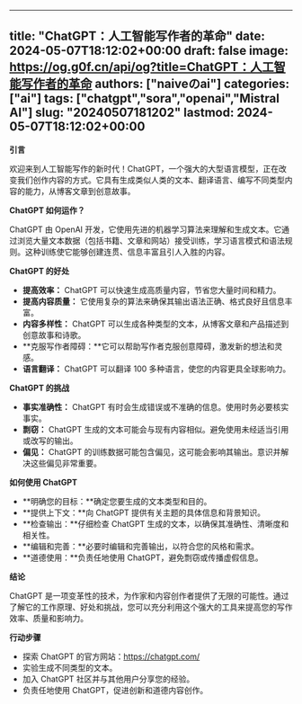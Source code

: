 
---
title: "ChatGPT：人工智能写作者的革命"
date: 2024-05-07T18:12:02+00:00
draft: false
image: https://og.g0f.cn/api/og?title=ChatGPT：人工智能写作者的革命
authors: ["naiveのai"]
categories: ["ai"]
tags: ["chatgpt","sora","openai","Mistral AI"]
slug: "20240507181202"
lastmod: 2024-05-07T18:12:02+00:00
---
**引言**

欢迎来到人工智能写作的新时代！ChatGPT，一个强大的大型语言模型，正在改变我们创作内容的方式。它具有生成类似人类的文本、翻译语言、编写不同类型内容的能力，从博客文章到创意故事。

**ChatGPT 如何运作？**

ChatGPT 由 OpenAI 开发，它使用先进的机器学习算法来理解和生成文本。它通过浏览大量文本数据（包括书籍、文章和网站）接受训练，学习语言模式和语法规则。这种训练使它能够创建连贯、信息丰富且引人入胜的内容。

**ChatGPT 的好处**

* **提高效率：** ChatGPT 可以快速生成高质量内容，节省您大量时间和精力。
* **提高内容质量：** 它使用复杂的算法来确保其输出语法正确、格式良好且信息丰富。
* **内容多样性：** ChatGPT 可以生成各种类型的文本，从博客文章和产品描述到创意故事和诗歌。
* **克服写作者障碍：**它可以帮助写作者克服创意障碍，激发新的想法和灵感。
* **语言翻译：** ChatGPT 可以翻译 100 多种语言，使您的内容更具全球影响力。

**ChatGPT 的挑战**

* **事实准确性：** ChatGPT 有时会生成错误或不准确的信息。使用时务必要核实事实。
* **剽窃：** ChatGPT 生成的文本可能会与现有内容相似。避免使用未经适当引用或改写的输出。
* **偏见：** ChatGPT 的训练数据可能包含偏见，这可能会影响其输出。意识并解决这些偏见非常重要。

**如何使用 ChatGPT**

* **明确您的目标：**确定您要生成的文本类型和目的。
* **提供上下文：**向 ChatGPT 提供有关主题的具体信息和背景知识。
* **检查输出：**仔细检查 ChatGPT 生成的文本，以确保其准确性、清晰度和相关性。
* **编辑和完善：**必要时编辑和完善输出，以符合您的风格和需求。
* **道德使用：**负责任地使用 ChatGPT，避免剽窃或传播虚假信息。

**结论**

ChatGPT 是一项变革性的技术，为作家和内容创作者提供了无限的可能性。通过了解它的工作原理、好处和挑战，您可以充分利用这个强大的工具来提高您的写作效率、质量和影响力。

**行动步骤**

* 探索 ChatGPT 的官方网站：https://chatgpt.com/
* 实验生成不同类型的文本。
* 加入 ChatGPT 社区并与其他用户分享您的经验。
* 负责任地使用 ChatGPT，促进创新和道德内容创作。